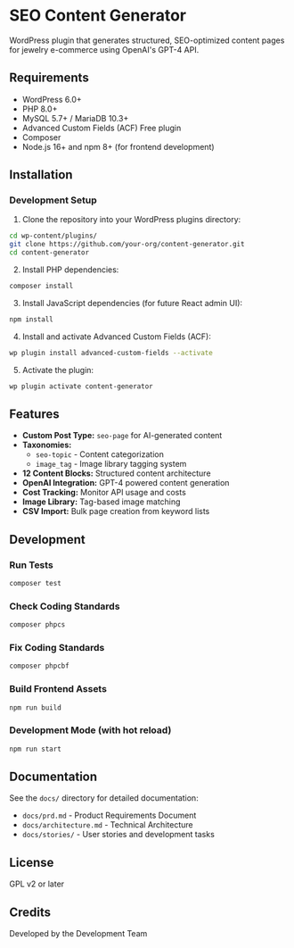 # SEO Content Generator

WordPress plugin that generates structured, SEO-optimized content pages for jewelry e-commerce using OpenAI's GPT-4 API.

## Requirements

- WordPress 6.0+
- PHP 8.0+
- MySQL 5.7+ / MariaDB 10.3+
- Advanced Custom Fields (ACF) Free plugin
- Composer
- Node.js 16+ and npm 8+ (for frontend development)

## Installation

### Development Setup

1. Clone the repository into your WordPress plugins directory:
```bash
cd wp-content/plugins/
git clone https://github.com/your-org/content-generator.git
cd content-generator
```

2. Install PHP dependencies:
```bash
composer install
```

3. Install JavaScript dependencies (for future React admin UI):
```bash
npm install
```

4. Install and activate Advanced Custom Fields (ACF):
```bash
wp plugin install advanced-custom-fields --activate
```

5. Activate the plugin:
```bash
wp plugin activate content-generator
```

## Features

- **Custom Post Type:** `seo-page` for AI-generated content
- **Taxonomies:**
  - `seo-topic` - Content categorization
  - `image_tag` - Image library tagging system
- **12 Content Blocks:** Structured content architecture
- **OpenAI Integration:** GPT-4 powered content generation
- **Cost Tracking:** Monitor API usage and costs
- **Image Library:** Tag-based image matching
- **CSV Import:** Bulk page creation from keyword lists

## Development

### Run Tests
```bash
composer test
```

### Check Coding Standards
```bash
composer phpcs
```

### Fix Coding Standards
```bash
composer phpcbf
```

### Build Frontend Assets
```bash
npm run build
```

### Development Mode (with hot reload)
```bash
npm run start
```

## Documentation

See the `docs/` directory for detailed documentation:
- `docs/prd.md` - Product Requirements Document
- `docs/architecture.md` - Technical Architecture
- `docs/stories/` - User stories and development tasks

## License

GPL v2 or later

## Credits

Developed by the Development Team
